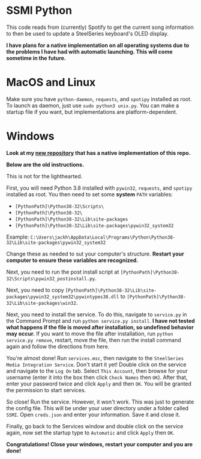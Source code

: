 # SSMI Python
This code reads from (currently) Spotify to get the current song information to then be used to update a SteelSeries 
keyboard's OLED display.

**I have plans for a native implementation on all operating systems due to the problems I have had with automatic launching. This will come sometime in the future.**

# MacOS and Linux
Make sure you have `python-daemon`, `requests`, and `spotipy` installed as root. To launch as daemon, just use `sudo python3 unix.py`. You can make a startup file if you want, but implementations are platform-dependent.

# Windows
**Look at my [new repository](https://github.com/ImTheSquid/SSMI-CS) that has a native implementation of this repo.**

**Below are the old instructions.**

This is not for the lighthearted.

First, you will need Python 3.8 installed with `pywin32`, `requests`, and `spotipy` installed as root. You then need to set
some **system** `PATH` variables:
- `[PythonPath]\Python38-32\Scripts\`
- `[PythonPath]\Python38-32\`
- `[PythonPath]\Python38-32\Lib\site-packages`
- `[PythonPath]\Python38-32\Lib\site-packages\pywin32_system32`

Example:
`C:\Users\jackh\AppData\Local\Programs\Python\Python38-32\Lib\site-packages\pywin32_system32`

Change these as needed to sut your computer's structure.
**Restart your computer to ensure these variables are recognized.**

Next, you need to run the post install script at `[PythonPath]\Python38-32\Scripts\pywin32_postinstall.py`.

Next, you need to copy `[PythonPath]\Python38-32\Lib\site-packages\pywin32_system32\pywintypes38.dll` to 
`[PythonPath]\Python38-32\Lib\site-packages\win32`.

Next, you need to install the service. To do this, navigate to `service.py` in the Command Prompt 
and run `python service.py install`. **I have not tested what happens if the file is moved after installation, 
so undefined behavior may occur.** If you want to move the file after installation, run `python service.py remove`,
restart, move the file, then run the install command again and follow the directions from here.

You're almost done! Run `services.msc`, then navigate to the `SteelSeries Media Integration Service`. Don't start it yet!
Double click on the service and navigate to the `Log On` tab. Select `This Account`, 
then browse for your username (enter it into the box then click `Check Names` then `OK`). After that, enter your password
twice and click `Apply` and then `OK`. You will be granted the permission to start services.

So close! Run the service. However, it won't work. This was just to generate the config file. This will be under your
user directory under a folder called `SSMI`. Open `creds.json` and enter your information. Save it and close it.

Finally, go back to the Services window and double click on the service again, now set the startup type to `Automatic`
and click `Apply` then `OK`.

**Congratulations! Close your windows, restart your computer and you are done!**
